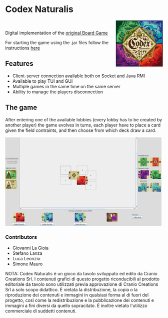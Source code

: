 # Codex Naturalis

  <img src="https://github.com/LucaLeonx/ing-sw-2024-Leonzio-Lanza-LaGioia-Mauro/blob/main/CodexNaturalis/readmeAssets/logo.png" alt="CodexNaturalis" width="150" align="right"/>
<br>

Digital implementation of the [original Board Game](https://boardgamegeek.com/boardgame/314503/codex-naturalis)


For starting the game using the .jar files follow the instructions [here](/CodexNaturalis/HOWTOSTART.md)

## Features

- Client-server connection available both on Socket and Java RMI
- Available to play TUI and GUI
- Multiple games in the same time on the same server
- Ability to manage the players disconnection

## The game
   After entering one of the available lobbies (every lobby has to be created by another player) the game evolves in turns, each player have to place a card given the field contraints, and then choose from which deck draw a card. 

   <img src="https://github.com/LucaLeonx/ing-sw-2024-Leonzio-Lanza-LaGioia-Mauro/blob/main/CodexNaturalis/readmeAssets/game.png" alt="lobby" width="500" />



### Contributors

- Giovanni La Gioia
- Stefano Lanza
- Luca Leonzio
- Simone Mauro




NOTA: Codex Naturalis è un gioco da tavolo sviluppato ed edito da Cranio Creations Srl. I contenuti grafici di questo progetto riconducibili al prodotto editoriale da tavolo sono utilizzati previa approvazione di Cranio Creations Srl a solo scopo didattico. È vietata la distribuzione, la copia o la riproduzione dei contenuti e immagini in qualsiasi forma al di fuori del progetto, così come la redistribuzione e la pubblicazione dei contenuti e immagini a fini diversi da quello sopracitato. È inoltre vietato l'utilizzo commerciale di suddetti contenuti.




